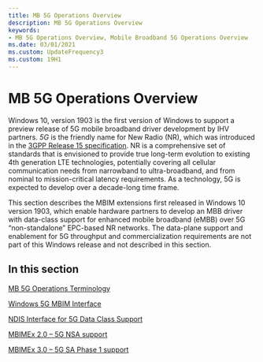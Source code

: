 ```yaml
---
title: MB 5G Operations Overview
description: MB 5G Operations Overview
keywords:
- MB 5G Operations Overview, Mobile Broadband 5G Operations Overview
ms.date: 03/01/2021
ms.custom: UpdateFrequency3
ms.custom: 19H1
---
```


# MB 5G Operations Overview

Windows 10, version 1903 is the first version of Windows to support a preview release of 5G mobile broadband driver development by IHV partners. *5G* is the friendly name for New Radio (NR), which was introduced in the [3GPP Release 15 specification](https://www.3gpp.org/release-15). NR is a comprehensive set of standards that is envisioned to provide true long-term evolution to existing 4th generation LTE technologies, potentially covering all cellular communication needs from narrowband to ultra-broadband, and from nominal to mission-critical latency requirements. As a technology, 5G is expected to develop over a decade-long time frame. 

This section describes the MBIM extensions first released in Windows 10 version 1903, which enable hardware partners to develop an MBB driver with data-class support for enhanced mobile broadband (eMBB) over 5G “non-standalone” EPC-based NR networks. The data-plane support and enablement for 5G throughput and commercialization requirements are not part of this Windows release and not described in this section. 

## In this section

[MB 5G Operations Terminology](mb-5g-operations-terminology.md)

[Windows 5G MBIM Interface](windows-5g-mbim-interface.md)

[NDIS Interface for 5G Data Class Support](ndis-interface-for-5g-data-class-support.md)

[MBIMEx 2.0 – 5G NSA support](mbimex-2.0-5g-nsa-support.md)

[MBIMEx 3.0 – 5G SA Phase 1 support](mbimex-3.0-5g-sa-phase-1-support.md)
